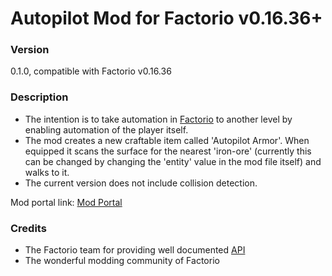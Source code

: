 # Autopilot Mod for Factorio v0.16.36+

### Version
0.1.0, compatible with Factorio v0.16.36

### Description
- The intention is to take automation in [Factorio](https://www.factorio.com/) to another level by enabling automation of the player itself.
- The mod creates a new craftable item called 'Autopilot Armor'. When equipped it scans the surface for the nearest 'iron-ore' (currently this can be changed by changing the 'entity' value in the mod file itself) and walks to it. 
- The current version does not include collision detection.

Mod portal link: [Mod Portal](https://mods.factorio.com/mod/autopilot-mod)

### Credits
- The Factorio team for providing well documented [API](http://lua-api.factorio.com/latest/) 
- The wonderful modding community of Factorio
